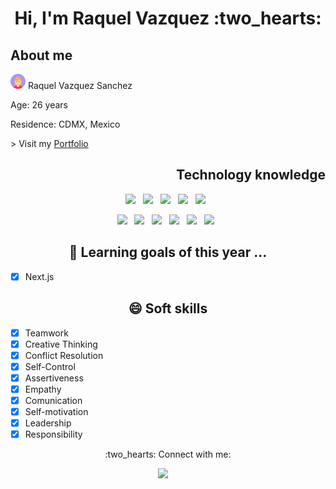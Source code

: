 <h1 align="center">Hi, I'm Raquel Vazquez :two_hearts: </h1>

<div display="flex">
    <div align="left">
        <h2><strong>About me</strong></h2><a href="https://github.com/raquellvazquez"><img src="https://raw.githubusercontent.com/raquellvazquez/to-do/develop/src/assets/girl.png" alt="Safari" width="24px" height="24px" /></a>
        Raquel Vazquez Sanchez
        <p>Age:  26 years </p>
        <p>Residence: CDMX, Mexico</p>
        <p> > Visit my <a href="https://portafolio-nine-tawny.vercel.app/">Portfolio</a>&nbsp;&nbsp;&nbsp;&nbsp;</p>
    </div>
    <div align="right">
        <h2><strong>Technology knowledge</strong></h2>
        <p align="center">
           <img src="https://img.shields.io/badge/-HTML5-E34F26?style=flat-square&logo=html5&logoColor=white" height="25" />&nbsp;&nbsp;
          <img src="https://img.shields.io/badge/-CSS3-5BA8EE?style=flat-square&logo=css3" height="25"/>&nbsp;&nbsp;
          <img src="https://img.shields.io/badge/javascript-F7DF1E.svg?&style=for-the-badge&logo=javascript&logoColor=white" height="25"/>&nbsp;&nbsp;
          <img src="https://img.shields.io/badge/-React-2496ED?style=flat-square&logo=react" height="25" />&nbsp;&nbsp;
             <img src="https://img.shields.io/badge/-Bootstrap-7044A3?style=flat-square&logo=bootstrap" height="25" />&nbsp;&nbsp;
            </p>
             <p align="center">
   <img src=https://img.shields.io/badge/-SCSS-CD6799?style=flat-square&logo=SASS" height="25"/>&nbsp;&nbsp;
    <img src="https://img.shields.io/badge/Git%20-%23F7DF1E.svg?&style=for-the-badge&color=000" height="25"/>&nbsp;&nbsp;
   <img src="https://img.shields.io/badge/GitHub%20-%23F7DF1E.svg?&style=for-the-badge&color=000" height="25"/>&nbsp;&nbsp;
   <img src="https://img.shields.io/badge/GitLab%20-%23F7DF1E.svg?&style=for-the-badge&color=FC6D26" height="25" />&nbsp;&nbsp;
   <img src="https://img.shields.io/badge/Docker%20-%23F7DF1E.svg?&style=for-the-badge&color=2496ED" />&nbsp;&nbsp;
   <img src="https://img.shields.io/badge/TypeScript%20-%23F7DF1E.svg?&style=for-the-badge&color=3178C6" />&nbsp;&nbsp;
        </p>
    </div>
</div>

<h2 align="center">
    🌱 Learning goals of this year ...
</h2>

- [x] Next.js


<h2 align="center">
    😄 Soft skills
</h2>

- [x] Teamwork
- [x] Creative Thinking
- [x] Conflict Resolution
- [x] Self-Control
- [x] Assertiveness
- [x] Empathy
- [x] Comunication
- [x] Self-motivation
- [x] Leadership
- [x] Responsibility

<p align='center'>
:two_hearts: Connect with me: 
</p>
<p align='center'>
<a href="https://www.linkedin.com/in/raquel-vazquez-sanchez/"><img src="https://img.shields.io/badge/linkedin-%230077B5.svg?&style=for-the-badge&logo=linkedin&logoColor=white" height="25" /></a>&nbsp;&nbsp;&nbsp;&nbsp;
</p>

<!--
**raquellvazquez/raquellvazquez** is a ✨ _special_ ✨ repository because its `README.md` (this file) appears on your GitHub profile.


